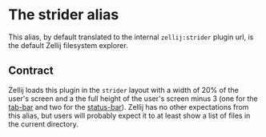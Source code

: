 # The strider alias

This alias, by default translated to the internal `zellij:strider` plugin url, is the default Zellij filesystem explorer.

## Contract
Zellij loads this plugin in the `strider` layout with a width of 20% of the user's screen and a the full height of the user's screen minus 3 (one for the [tab-bar](./tab-bar-alias.md) and two for the [status-bar](./status-bar-alias.md)). Zellij has no other expectations from this alias, but users will probably expect it to at least show a list of files in the current directory.

